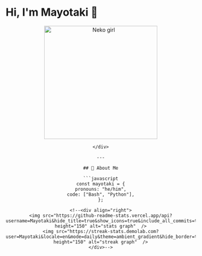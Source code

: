 # Hi, I'm Mayotaki 👋 

<div align="center">
  <img src="https://www.google.com/url?sa=i&url=https%3A%2F%2Fgifer.com%2Fen%2Fgifs%2Fneko&psig=AOvVaw1-7SDD8bCWOooX_s7tkYFx&ust=1740857993151000&source=images&cd=vfe&opi=89978449&ved=0CBIQjRxqFwoTCOj24sSP54sDFQAAAAAdAAAAABAJ" width="300" alt="Neko girl"> <!-- Замените ссылку на свою гифку -->
  
  ~~~*(ෆ˙ᵕ˙ෆ)♡~~~ 𝓜𝓪𝔂𝓸𝓽𝓪𝓴𝓲'𝓼 𝓢𝓪𝓷𝓬𝓽𝓾𝓪𝓻𝔂 ~~~♡(ෆ˘͈ᵕ˘͈)*~~~
</div>

---

## 🐾 About Me

```javascript
const mayotaki = {
  pronouns: "he/him",
  code: ["Bash", "Python"],
};

<!--<div align="right">
  <img src="https://github-readme-stats.vercel.app/api?username=Mayotaki&hide_title=true&show_icons=true&include_all_commits=true&theme=ambient_gradient&locale=en&hide_border=true" height="150" alt="stats graph"  />
  <img src="https://streak-stats.demolab.com?user=Mayotaki&locale=en&mode=daily&theme=ambient_gradient&hide_border=true" height="150" alt="streak graph"  />
</div>-->

